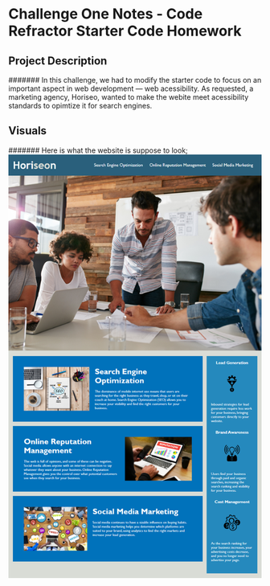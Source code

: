 # Challenge One Notes - Code Refractor Starter Code Homework 

## Project Description 

####### In this challenge, we had to modify the starter code to focus on an important aspect in web development — web acessibility. As requested, a marketing agency, Horiseo, wanted to make the webite meet acessibility standards to opimtize it for search engines. 

## Visuals 

####### Here is what the website is suppose to look; ![Horiseo Website Mockup](Develop/assets/images/01-html-css-git-homework-demo.png)
